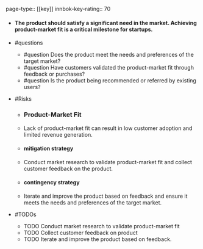 page-type:: [[key]]
innbok-key-rating:: 70
- #### The product should satisfy a significant need in the market. Achieving product-market fit is a critical milestone for startups.
- #questions
  - #question Does the product meet the needs and preferences of the target market?
  - #question Have customers validated the product-market fit through feedback or purchases?
  - #question Is the product being recommended or referred by existing users?
- #Risks

  - ### Product-Market Fit
  - Lack of product-market fit can result in low customer adoption and limited revenue generation.
  - #### mitigation strategy
  - Conduct market research to validate product-market fit and collect customer feedback on the product.
  - #### contingency strategy
  - Iterate and improve the product based on feedback and ensure it meets the needs and preferences of the target market.
- #TODOs
  - TODO Conduct market research to validate product-market fit
  - TODO  Collect customer feedback on product
  - TODO  Iterate and improve the product based on feedback.



